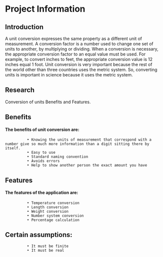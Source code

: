 # Project Information

## Introduction
A unit conversion expresses the same property as a different unit of measurement. A conversion factor is a number used to change one set of units to another, by multiplying or dividing. When a conversion is necessary, the appropriate conversion factor to an equal value must be used. For example, to convert inches to feet, the appropriate conversion value is 12 inches equal 1 foot. Unit conversion is very important because the rest of the world other than three countries uses the metric system. So, converting units is important in science because it uses the metric system.

## Research
Conversion of units Benefits and Features.

## Benefits
#### The benefits of unit conversion are:
              •	Knowing the units of measurement that correspond with a number give so much more information than a digit sitting there by itself.
              •	Easy to use
              •	Standard naming convention
              •	Avoids errors
              •	Help to show another person the exact amount you have

## Features
#### The features of the application are:
              •	Temperature conversion
              •	Length conversion
              •	Weight conversion
              •	Number system conversion
              •	Percentage calculation
              
## Certain assumptions:
              •	It must be finite
              •	It must be real
